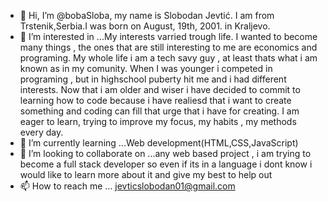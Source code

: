 - 👋 Hi, I’m @bobaSloba, my name is Slobodan Jevtić. I am from Trstenik,Serbia.I was born on August, 19th, 2001. in Kraljevo.
- 👀 I’m interested in ...My interests varried trough life. I wanted to become many things , the ones that are still interesting to me are economics and programing. My whole life i am a tech savy guy , at least thats what i am known as in my comunity. When I was younger i competed in programing , but in highschool puberty hit me and i had different interests. Now that i am older and wiser i have decided to commit to learning how to code because i have realiesd that i want to create something and coding can fill that urge that i have for creating. I am eager to learn, trying to improve my focus, my habits , my methods every day.
- 🌱 I’m currently learning ...Web development(HTML,CSS,JavaScript)
- 💞️ I’m looking to collaborate on ...any web based project , i am trying to become a full stack developer so even if its in a language i dont know i would like to learn more about it and give my best to help out
- 📫 How to reach me ... jevticslobodan01@gmail.com


